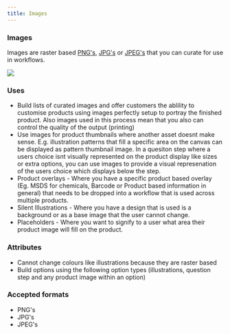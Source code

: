 ```yaml
---
title: Images
---
```


### Images

Images are raster based [PNG's](https://en.wikipedia.org/wiki/PNG), [JPG's](https://en.wikipedia.org/wiki/JPEG) or [JPEG's](https://en.wikipedia.org/wiki/JPEG) that you can curate for use in workflows.

![](https://help.spiff.com.au/user/pages/04.Spiff-Concepts/06.Asset-Library/04.images/thumbnail.png)

### Uses 
- Build lists of curated images and offer customers the ablility to customise products using images perfectly setup to portray the finished product. Also images used in this process mean that you also can control the quality of the output (printing)
- Use images for product thumbnails where another asset doesnt make sense. E.g. illustration patterns that fill a specific area on the canvas can be displayed as pattern thumbnail image. In a quesiton step where a users choice isnt visually represented on the product display like sizes or extra options, you can use images to provide a visual represenation of the users choice which displays below the step. 
- Product overlays - Where you have a specific product based overlay (Eg. MSDS for chemicals, Barcode or Product based information in general) that needs to be dropped into a workflow that is used across multiple products.
- Silent Illustrations - Where you have a design that is used is a background or as a base image that the user cannot change. 
- Placeholders - Where you want to signify to a user what area their product image will fill on the product. 

### Attributes
- Cannot change colours like illustrations because they are raster based
- Build options using the following option types (illustrations, question step and any product image within an option) 

### Accepted formats 
- PNG's 
- JPG's
- JPEG's 


